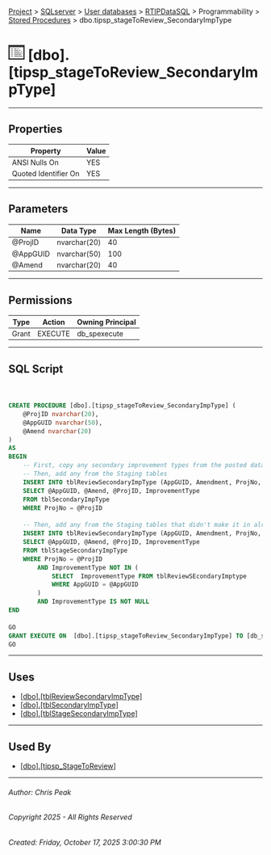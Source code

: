 #### 

[Project](../../../../../index.md) > [SQLserver](../../../../index.md) > [User databases](../../../index.md) > [RTIPDataSQL](../../index.md) > Programmability > [Stored Procedures](Stored_Procedures.md) > dbo.tipsp_stageToReview_SecondaryImpType

# ![Stored Procedures](../../../../../Images/StoredProcedure32.png) [dbo].[tipsp_stageToReview_SecondaryImpType]

---

## <a name="#properties"></a>Properties

| Property | Value |
|---|---|
| ANSI Nulls On | YES |
| Quoted Identifier On | YES |


---

## <a name="#parameters"></a>Parameters

| Name | Data Type | Max Length (Bytes) |
|---|---|---|
| @ProjID | nvarchar(20) | 40 |
| @AppGUID | nvarchar(50) | 100 |
| @Amend | nvarchar(20) | 40 |


---

## <a name="#permissions"></a>Permissions

| Type | Action | Owning Principal |
|---|---|---|
| Grant | EXECUTE | db_spexecute |


---

## <a name="#sqlscript"></a>SQL Script

```sql


CREATE PROCEDURE [dbo].[tipsp_stageToReview_SecondaryImpType] (
	@ProjID nvarchar(20),
	@AppGUID nvarchar(50),
	@Amend nvarchar(20)
)
AS
BEGIN
	-- First, copy any secondary improvement types from the posted database.
	-- Then, add any from the Staging tables
	INSERT INTO tblReviewSecondaryImpType (AppGUID, Amendment, ProjNo, ImprovementType)
	SELECT @AppGUID, @Amend, @ProjID, ImprovementType
	FROM tblSecondaryImpType
	WHERE ProjNo = @ProjID
	
	-- Then, add any from the Staging tables that didn't make it in already
	INSERT INTO tblReviewSecondaryImpType (AppGUID, Amendment, ProjNo, ImprovementType)
	SELECT @AppGUID, @Amend, @ProjID, ImprovementType
	FROM tblStageSecondaryImpType
	WHERE ProjNo = @ProjID	
		AND ImprovementType NOT IN (
			SELECT  ImprovementType FROM tblReviewSEcondaryImptype
			WHERE AppGUID = @AppGUID
		)
		AND ImprovementType IS NOT NULL
END

GO
GRANT EXECUTE ON  [dbo].[tipsp_stageToReview_SecondaryImpType] TO [db_spexecute]
GO

```


---

## <a name="#uses"></a>Uses

* [[dbo].[tblReviewSecondaryImpType]](../../Tables/dbo_tblReviewSecondaryImpType.md)
* [[dbo].[tblSecondaryImpType]](../../Tables/dbo_tblSecondaryImpType.md)
* [[dbo].[tblStageSecondaryImpType]](../../Tables/dbo_tblStageSecondaryImpType.md)


---

## <a name="#usedby"></a>Used By

* [[dbo].[tipsp_StageToReview]](dbo_tipsp_StageToReview.md)


---

###### Author:  Chris Peak

###### Copyright 2025 - All Rights Reserved

###### Created: Friday, October 17, 2025 3:00:30 PM

